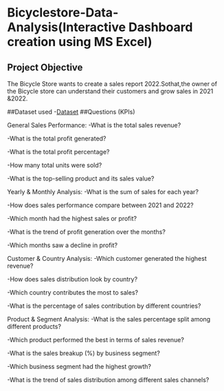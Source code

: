 # Bicyclestore-Data-Analysis(Interactive Dashboard creation using MS Excel)
## Project Objective
The Bicycle Store wants to create a sales report 2022.Sothat,the owner of the Bicycle store can understand their customers and grow sales in 2021 &2022.

##Dataset used
-<a href="https://github.com/Bhargavisri-pusala/Data-Analysis-Dashboard/blob/main/Sales%20Dataset-1.xlsx">Dataset</a>
##Questions (KPIs)

General Sales Performance:
-What is the total sales revenue?

-What is the total profit generated?

-What is the total profit percentage?

-How many total units were sold?

-What is the top-selling product and its sales value? 

Yearly & Monthly Analysis:
-What is the sum of sales for each year?

-How does sales performance compare between 2021 and 2022?

-Which month had the highest sales or profit?

-What is the trend of profit generation over the months?

-Which months saw a decline in profit?

Customer & Country Analysis:
-Which customer generated the highest revenue?

-How does sales distribution look by country?

-Which country contributes the most to sales?

-What is the percentage of sales contribution by different countries?

Product & Segment Analysis:
-What is the sales percentage split among different products?

-Which product performed the best in terms of sales revenue?

-What is the sales breakup (%) by business segment?

-Which business segment had the highest growth?

-What is the trend of sales distribution among different sales channels?


 

